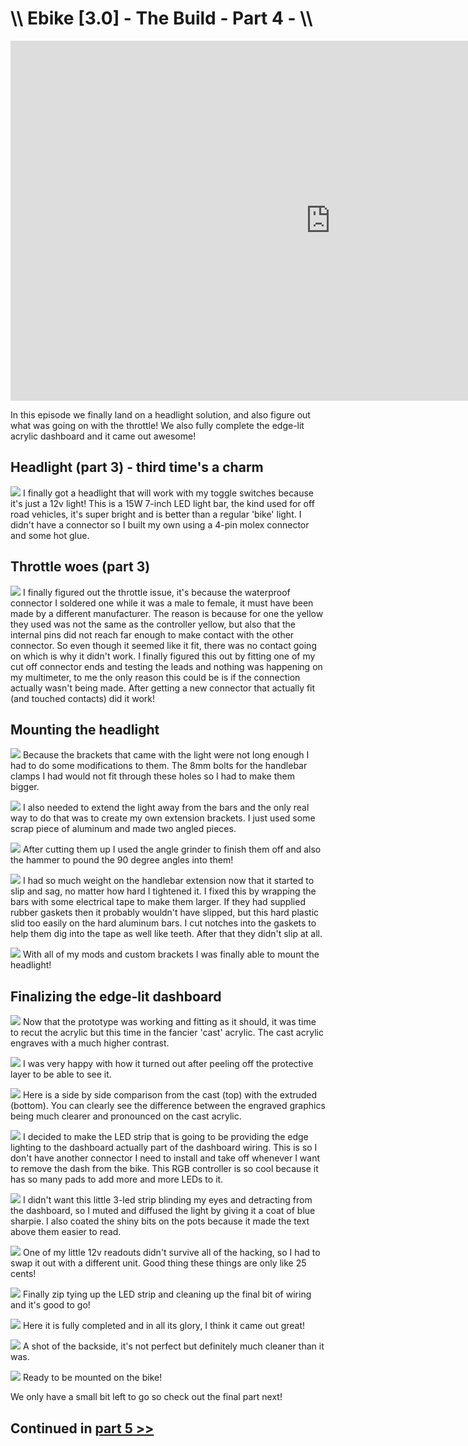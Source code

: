# \\\ Ebike [3.0] - The Build - Part 4 - \\\

<iframe width="1024" height="576" src="https://www.youtube.com/embed/CDnshKJIRDc" title="YouTube video player" frameborder="0" allow="accelerometer; autoplay; clipboard-write; encrypted-media; gyroscope; picture-in-picture" allowfullscreen></iframe>

In this episode we finally land on a headlight solution, and also figure out what was going on with the throttle! We also fully complete the edge-lit acrylic dashboard and it came out awesome! 

## Headlight (part 3) - third time's a charm

![](part4-headlight.jpg)
I finally got a headlight that will work with my toggle switches because it's just a 12v light! This is a 15W 7-inch LED light bar, the kind used for off road vehicles, it's super bright and is better than a regular 'bike' light. I didn't have a connector so I built my own using a 4-pin molex connector and some hot glue. 


## Throttle woes (part 3)

![](part4-throttle.jpg)
I finally figured out the throttle issue, it's because the waterproof connector I soldered one while it was a male to female, it must have been made by a different manufacturer. The reason is because for one the yellow they used was not the same as the controller yellow, but also that the internal pins did not reach far enough to make contact with the other connector. So even though it seemed like it fit, there was no contact going on which is why it didn't work. I finally figured this out by fitting one of my cut off connector ends and testing the leads and nothing was happening on my multimeter, to me the only reason this could be is if the connection actually wasn't being made. After getting a new connector that actually fit (and touched contacts) did it work! 

## Mounting the headlight

![](part4-bracket1.jpg)
Because the brackets that came with the light were not long enough I had to do some modifications to them. The 8mm bolts for the handlebar clamps I had would not fit through these holes so I had to make them bigger. 

![](part4-bracket2.jpg)
I also needed to extend the light away from the bars and the only real way to do that was to create my own extension brackets. I just used some scrap piece of aluminum and made two angled pieces. 

![](part4-bracket3.jpg)
After cutting them up I used the angle grinder to finish them off and also the hammer to pound the 90 degree angles into them! 

![](part4-tape.jpg)
I had so much weight on the handlebar extension now that it started to slip and sag, no matter how hard I tightened it. I fixed this by wrapping the bars with some electrical tape to make them larger. If they had supplied rubber gaskets then it probably wouldn't have slipped, but this hard plastic slid too easily on the hard aluminum bars. I cut notches into the gaskets to help them dig into the tape as well like teeth. After that they didn't slip at all. 

![](part4-headlight2.jpg)
With all of my mods and custom brackets I was finally able to mount the headlight! 


## Finalizing the edge-lit dashboard

![](part4-dash.jpg)
Now that the prototype was working and fitting as it should, it was time to recut the acrylic but this time in the fancier 'cast' acrylic. The cast acrylic engraves with a much higher contrast. 

![](part4-dash2.jpg)
I was very happy with how it turned out after peeling off the protective layer to be able to see it. 

![](part4-dash3.jpg)
Here is a side by side comparison from the cast (top) with the extruded (bottom). You can clearly see the difference between the engraved graphics being much clearer and pronounced on the cast acrylic. 

![](part4-dash5.jpg)
I decided to make the LED strip that is going to be providing the edge lighting to the dashboard actually part of the dashboard wiring. This is so I don't have another connector I need to install and take off whenever I want to remove the dash from the bike. This RGB controller is so cool because it has so many pads to add more and more LEDs to it. 

![](part4-dash6.jpg)
I didn't want this little 3-led strip blinding my eyes and detracting from the dashboard, so I muted and diffused the light by giving it a coat of blue sharpie. I also coated the shiny bits on the pots because it made the text above them easier to read. 

![](part4-dash7.jpg)
One of my little 12v readouts didn't survive all of the hacking, so I had to swap it out with a different unit. Good thing these things are only like 25 cents! 

![](part4-dash8.jpg)
Finally zip tying up the LED strip and cleaning up the final bit of wiring and it's good to go! 

![](part4-dash9.jpg)
Here it is fully completed and in all its glory, I think it came out great! 

![](part4-dash10.jpg)
A shot of the backside, it's not perfect but definitely much cleaner than it was. 

![](part4-dash11.jpg)
Ready to be mounted on the bike! 

We only have a small bit left to go so check out the final part next! 


## Continued in [part 5 >>](https://hightech-lowlife.github.io/projects/010_digi_camo_ebike_part5/010_digi_camo_ebike_part5)


